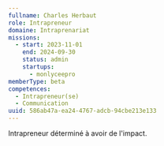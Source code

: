 ```yaml
---
fullname: Charles Herbaut
role: Intrapreneur
domaine: Intraprenariat
missions:
  - start: 2023-11-01
    end: 2024-09-30
    status: admin
    startups:
      - monlyceepro
memberType: beta
competences:
  - Intrapreneur(se)
  - Communication
uuid: 586ab47a-ea24-4767-adcb-94cbe213e133
---
```

Intrapreneur déterminé à avoir de l'impact.